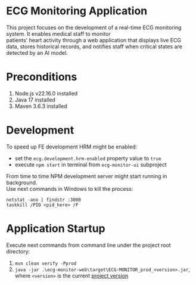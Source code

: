 # ECG Monitoring Application

This project focuses on the development of a real-time ECG monitoring system. It enables medical staff to monitor  
patients' heart activity through a web application that displays live ECG data, stores historical records, and
notifies staff when critical states are detected by an AI model.

# Preconditions

1. Node.js v22.16.0 installed
2. Java 17 installed
3. Maven 3.6.3 installed

# Development

To speed up FE development HRM might be enabled:

- set the `ecg.development.hrm-enabled` property value to `true`
- execute `npm start` in terminal from `ecg-monitor-ui` subproject

From time to time NPM development server might start running in background.  
Use next commands in Windows to kill the process:

```commandline
netstat -ano | findstr :3000
taskkill /PID <pid_here> /F
```

# Application Startup

Execute next commands from command line under the project root directory:

1. ```mvn clean verify -Pprod```
2. ```java -jar .\ecg-monitor-web\target\ECG-MONITOR_prod_<version>.jar```, where `<version>` is the
   current [project version](pom.xml)


